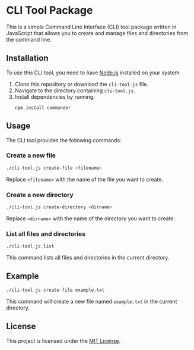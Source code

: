 # CLI Tool Package

This is a simple Command Line Interface (CLI) tool package written in JavaScript that allows you to create and manage files and directories from the command line.

## Installation

To use this CLI tool, you need to have [Node.js](https://nodejs.org/) installed on your system.

1. Clone this repository or download the `cli-tool.js` file.
2. Navigate to the directory containing `cli-tool.js`.
3. Install dependencies by running:
   ```
   npm install commander
   ```

## Usage

The CLI tool provides the following commands:

### Create a new file

```bash
./cli-tool.js create-file <filename>
```

Replace `<filename>` with the name of the file you want to create.

### Create a new directory

```bash
./cli-tool.js create-directory <dirname>
```

Replace `<dirname>` with the name of the directory you want to create.

### List all files and directories

```bash
./cli-tool.js list
```

This command lists all files and directories in the current directory.

## Example

```bash
./cli-tool.js create-file example.txt
```

This command will create a new file named `example.txt` in the current directory.

## License

This project is licensed under the [MIT License](LICENSE).
